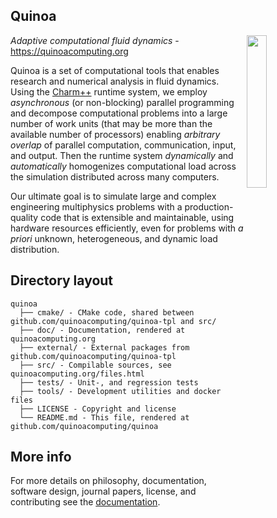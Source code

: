 ## Quinoa

<img src="https://quinoacomputing.github.io/quinoa.svg" align="right" width="25%" background=transparent>

_Adaptive computational fluid dynamics_ - https://quinoacomputing.org

Quinoa is a set of computational tools that enables research and numerical
analysis in fluid dynamics. Using the [Charm++](http://charmplusplus.org)
runtime system, we employ _asynchronous_ (or non-blocking) parallel programming
and decompose computational problems into a large number of work units (that may
be more than the available number of processors) enabling _arbitrary
overlap_ of parallel computation, communication, input, and output. Then the
runtime system _dynamically_ and _automatically_ homogenizes computational load
across the simulation distributed across many computers.

Our ultimate goal is to simulate large and complex engineering multiphysics
problems with a production-quality code that is extensible and maintainable,
using hardware resources efficiently, even for problems with _a priori_
unknown, heterogeneous, and dynamic load distribution.

## Directory layout

    quinoa
      ├── cmake/ - CMake code, shared between github.com/quinoacomputing/quinoa-tpl and src/
      ├── doc/ - Documentation, rendered at quinoacomputing.org
      ├── external/ - External packages from github.com/quinoacomputing/quinoa-tpl
      ├── src/ - Compilable sources, see quinoacomputing.org/files.html
      ├── tests/ - Unit-, and regression tests
      ├── tools/ - Development utilities and docker files
      ├── LICENSE - Copyright and license
      └── README.md - This file, rendered at github.com/quinoacomputing/quinoa

## More info

For more details on philosophy, documentation, software design, journal papers,
license, and contributing see the [documentation](https://quinoacomputing.org).

